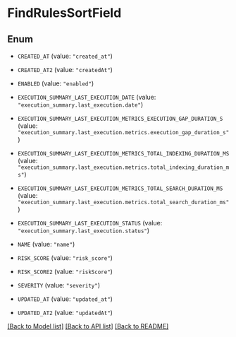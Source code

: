# FindRulesSortField

## Enum


* `CREATED_AT` (value: `"created_at"`)

* `CREATED_AT2` (value: `"createdAt"`)

* `ENABLED` (value: `"enabled"`)

* `EXECUTION_SUMMARY_LAST_EXECUTION_DATE` (value: `"execution_summary.last_execution.date"`)

* `EXECUTION_SUMMARY_LAST_EXECUTION_METRICS_EXECUTION_GAP_DURATION_S` (value: `"execution_summary.last_execution.metrics.execution_gap_duration_s"`)

* `EXECUTION_SUMMARY_LAST_EXECUTION_METRICS_TOTAL_INDEXING_DURATION_MS` (value: `"execution_summary.last_execution.metrics.total_indexing_duration_ms"`)

* `EXECUTION_SUMMARY_LAST_EXECUTION_METRICS_TOTAL_SEARCH_DURATION_MS` (value: `"execution_summary.last_execution.metrics.total_search_duration_ms"`)

* `EXECUTION_SUMMARY_LAST_EXECUTION_STATUS` (value: `"execution_summary.last_execution.status"`)

* `NAME` (value: `"name"`)

* `RISK_SCORE` (value: `"risk_score"`)

* `RISK_SCORE2` (value: `"riskScore"`)

* `SEVERITY` (value: `"severity"`)

* `UPDATED_AT` (value: `"updated_at"`)

* `UPDATED_AT2` (value: `"updatedAt"`)


[[Back to Model list]](../README.md#documentation-for-models) [[Back to API list]](../README.md#documentation-for-api-endpoints) [[Back to README]](../README.md)


